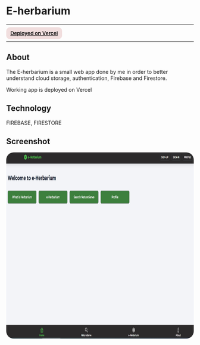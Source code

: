 # E-herbarium

---

<div>
<a href="https://e-herbarium.vercel.app/" target="_blank" rel="noopener noreferrer"
    style="padding:0.5rem 0.7rem;
    color: black;
    background: #F1DEDE;
    border-radius:10px;
    font-size:0.85rem;
    font-weight:600;">Deployed on Vercel</a> <br/> 
<!-- <a href="#" target="_blank" rel="noopener noreferrer"
    style="padding:0.5rem 0.7rem;
    color: black;
    background: #FE938C;
    border-radius:10px;
    font-size:0.85rem;
    font-weight:600;">YouTube Presentation</a>  -->
</div>

---

## About

<p>The E-herbarium is a small web app done by me in order to better understand cloud storage, authentication, Firebase and Firestore.</p>

<p>Working app is deployed on Vercel</p>

## Technology

<p>FIREBASE, FIRESTORE</p>

## Screenshot

<img src="/screenshot.jpg" height="500" style="border-radius:20px;margin-bottom:2rem;" />
